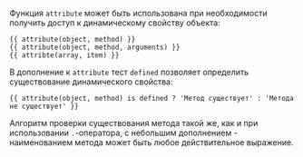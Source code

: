 Функция ```attribute``` может быть использована при необходимости получить доступ к динамическому свойству объекта:

```twig
{{ attribute(object, method) }}
{{ attribute(object, method, arguments) }}
{{ attribte(array, item) }}
```

В дополнение к ```attribute``` тест ```defined``` позволяет определить существование динамического свойства:

```twig
{{ attribute(object, method) is defined ? 'Метод существует' : 'Метода не существует' }}
```

Алгоритм проверки существования метода такой же, как и при использовании ```.```-оператора, с небольшим дополнением - наименованием метода может быть любое действительное выражение.
